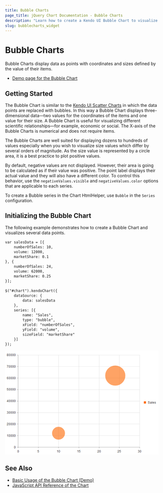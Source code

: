 ```yaml
---
title: Bubble Charts
page_title: jQuery Chart Documentation - Bubble Charts
description: "Learn how to create a Kendo UI Bubble Chart to visualize data points and how to set its properties."
slug: bubblecharts_widget
---
```


# Bubble Charts

Bubble Charts display data as points with coordinates and sizes defined by the value of their items.

* [Demo page for the Bubble Chart](https://demos.telerik.com/kendo-ui/bubble-charts/index)

## Getting Started

The Bubble Chart is similar to the [Kendo UI Scatter Charts](https://demos.telerik.com/kendo-ui/scatter-charts/index) in which the data points are replaced with bubbles. In this way a Bubble Chart displays three-dimensional data&mdash;two values for the coordinates of the items and one value for their size. A Bubble Chart is useful for visualizing different scientific relationships&mdash;for example, economic or social. The X-axis of the Bubble Charts is numerical and does not require items.

The Bubble Charts are well suited for displaying dozens to hundreds of values especially when you wish to visualize size values which differ by several orders of magnitude. As the size value is represented by a circle area, it is a best practice to plot positive values.

By default, negative values are not displayed. However, their area is going to be calculated as if their value was positive. The point label displays their actual value and they will also have a different color. To control this behavior, use the `negativeValues.visible` and `negativeValues.color` options that are applicable to each series.

To create a Bubble series in the Chart HtmlHelper, use `Bubble` in the `Series` configuration.

## Initializing the Bubble Chart

The following example demonstrates how to create a Bubble Chart and visualizes several data points.

    var salesData = [{
        numberOfSales: 10,
        volume: 12000,
        marketShare: 0.1
    }, {
        numberOfSales: 24,
        volume: 62000,
        marketShare: 0.25
    }];

    $("#chart").kendoChart({
        dataSource: {
            data: salesData
        },
        series: [{
            name: "Sales",
            type: "bubble",
            xField: "numberOfSales",
            yField: "volume",
            sizeField: "marketShare"
        }]
    });

![Kendo UI for jQuery Bubble Chart Overview](chart-bubble.png)

## See Also

* [Basic Usage of the Bubble Chart (Demo)](https://demos.telerik.com/kendo-ui/bubble-charts/index)
* [JavaScript API Reference of the Chart](/api/javascript/dataviz/ui/chart)
